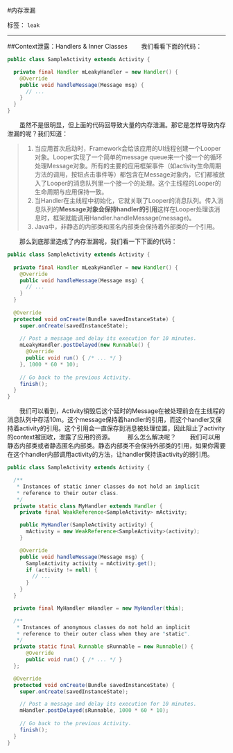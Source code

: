 ﻿#内存泄漏

标签： `leak`

---

##Context泄露：Handlers & Inner Classes
　　我们看看下面的代码：
```java
public class SampleActivity extends Activity {

  private final Handler mLeakyHandler = new Handler() {
    @Override
    public void handleMessage(Message msg) {
      // ... 
    }
  }
}
```
　　虽然不是很明显，但上面的代码回导致大量的内存泄漏。那它是怎样导致内存泄漏的呢？我们知道：
> 1. 当应用首次启动时，Framework会给该应用的UI线程创建一个Looper对象。Looper实现了一个简单的message queue来一个接一个的循环处理Message对象。所有的主要的应用框架事件（如activity生命周期方法的调用，按钮点击事件等）都包含在Message对象内，它们都被放入了Looper的消息队列里一个接一个的处理。这个主线程的Looper的生命周期与应用保持一致。
> 2. 当Handler在主线程中初始化，它就关联了Looper的消息队列。传入消息队列的**Message对象会保持handler的引用**这样在Looper处理该消息时，框架就能调用Handler.handleMessage(message)。
> 3. Java中，非静态的内部类和匿名内部类会保持着外部类的一个引用。

　　那么到底那里造成了内存泄漏呢，我们看一下下面的代码：
```java
public class SampleActivity extends Activity {
 
  private final Handler mLeakyHandler = new Handler() {
    @Override
    public void handleMessage(Message msg) {
      // ...
    }
  }
 
  @Override
  protected void onCreate(Bundle savedInstanceState) {
    super.onCreate(savedInstanceState);
 
    // Post a message and delay its execution for 10 minutes.
    mLeakyHandler.postDelayed(new Runnable() {
      @Override
      public void run() { /* ... */ }
    }, 1000 * 60 * 10);
 
    // Go back to the previous Activity.
    finish();
  }
}
```
　　我们可以看到，Activity销毁后这个延时的Message在被处理前会在主线程的消息队列中存活10m。这个message保持着handler的引用，而这个handler又保持着activity的引用。这个引用会一直保存到消息被处理位置，因此阻止了activity的context被回收，泄露了应用的资源。
　　那么怎么解决呢？
　　我们可以用静态内部类或者静态匿名内部类。静态内部类不会保持外部类的引用，如果你需要在这个handler内部调用activity的方法，让handler保持该activity的弱引用。
```java
public class SampleActivity extends Activity {

  /**
   * Instances of static inner classes do not hold an implicit
   * reference to their outer class.
   */
  private static class MyHandler extends Handler {
    private final WeakReference<SampleActivity> mActivity;

    public MyHandler(SampleActivity activity) {
      mActivity = new WeakReference<SampleActivity>(activity);
    }

    @Override
    public void handleMessage(Message msg) {
      SampleActivity activity = mActivity.get();
      if (activity != null) {
        // ...
      }
    }
  }

  private final MyHandler mHandler = new MyHandler(this);

  /**
   * Instances of anonymous classes do not hold an implicit
   * reference to their outer class when they are "static".
   */
  private static final Runnable sRunnable = new Runnable() {
      @Override
      public void run() { /* ... */ }
  };

  @Override
  protected void onCreate(Bundle savedInstanceState) {
    super.onCreate(savedInstanceState);

    // Post a message and delay its execution for 10 minutes.
    mHandler.postDelayed(sRunnable, 1000 * 60 * 10);
    
    // Go back to the previous Activity.
    finish();
  }
}
```




